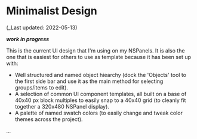 # Minimalist Design
(_Last updated: 2022-05-13)

**_work in progress_**

This is the current UI design that I'm using on my NSPanels.  It is also the one that is easiest for others to use as template because it has been set up with:
* Well structured and named object hiearchy (dock the 'Objects' tool to the first side bar and use it as the main method for selecting groups/items to edit).
* A selection of common UI component templates, all built on a base of 40x40 px block multiples to easily snap to a 40x40 grid (to cleanly fit together a 320x480 NSPanel display).
* A palette of named swatch colors (to easily change and tweak color themes across the project).


...
